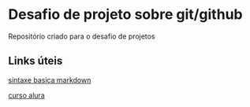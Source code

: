 # Desafio de projeto sobre git/github
Repositório criado para o desafio de projetos
## Links úteis
[sintaxe basica markdown](https://www.markdownguide.org/basic-syntax/)

[curso alura](https://www.alura.com.br/curso-online-git-github-controle-de-versao)
